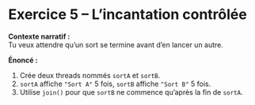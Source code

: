 # Exercice 5 – L’incantation contrôlée

**Contexte narratif :**  
Tu veux attendre qu’un sort se termine avant d’en lancer un autre.

**Énoncé :**  
1. Crée deux threads nommés `sortA` et `sortB`.  
2. `sortA` affiche `"Sort A"` 5 fois, `sortB` affiche `"Sort B"` 5 fois.  
3. Utilise `join()` pour que `sortB` ne commence qu’après la fin de `sortA`.

